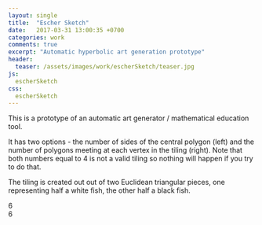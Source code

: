 ```yaml
---
layout: single
title:  "Escher Sketch"
date:   2017-03-31 13:00:35 +0700
categories: work
comments: true
excerpt: "Automatic hyperbolic art generation prototype"
header:
  teaser: /assets/images/work/escherSketch/teaser.jpg
js:
  escherSketch
css:
  escherSketch
---
```



This is a prototype of an automatic art generator / mathematical education tool. 

It has two options - the number of sides of the central polygon (left) and the number of polygons meeting at each vertex in the tiling (right). Note that both numbers equal to 4 is not a valid tiling so nothing will happen if you try to do that. 

The tiling is created out out of two Euclidean triangular pieces, one representing half a white fish, the other half a black fish.


<div class="canvas-container">
  <div id="p-selection">
    <a href="#" id="p-down">
      <span class="fa fa-chevron-left fa-pull-left icon-padded"></span>
    </a>
    <span id="p-value">6</span>
    <a href="#" id="p-up">
      <span class="fa fa-chevron-right fa-pull-right icon-padded"></span>
    </a>
  </div>
  <div id="q-selection">
    <a href="#" id="q-down">
      <span class="fa fa-chevron-left fa-pull-left icon-padded"></span>
    </a>
    <span id="q-value">6</span>
    <a href="#" id="q-up">
      <span class="fa fa-chevron-right fa-pull-right icon-padded"></span>
    </a>
  </div>
  <canvas id="escherSketch-canvas" class="fullpage-canvas"></canvas>
</div>
